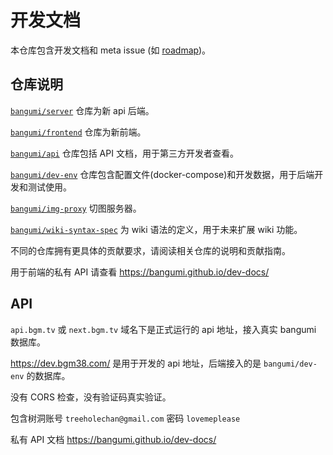 # 开发文档

本仓库包含开发文档和 meta issue (如 [roadmap](https://github.com/bangumi/dev-docs/issues/1))。

## 仓库说明

[`bangumi/server`](https://github.com/bangumi/server) 仓库为新 api 后端。

[`bangumi/frontend`](https://github.com/bangumi/frontend) 仓库为新前端。

[`bangumi/api`](https://github.com/bangumi/api) 仓库包括 API 文档，用于第三方开发者查看。

[`bangumi/dev-env`](https://github.com/bangumi/dev-env) 仓库包含配置文件(docker-compose)和开发数据，用于后端开发和测试使用。

[`bangumi/img-proxy`](https://github.com/bangumi/img-proxy) 切图服务器。

[`bangumi/wiki-syntax-spec`](https://github.com/bangumi/wiki-syntax-spec) 为 wiki 语法的定义，用于未来扩展 wiki 功能。

不同的仓库拥有更具体的贡献要求，请阅读相关仓库的说明和贡献指南。

用于前端的私有 API 请查看 https://bangumi.github.io/dev-docs/

## API

`api.bgm.tv` 或 `next.bgm.tv` 域名下是正式运行的 api 地址，接入真实 bangumi 数据库。

https://dev.bgm38.com/ 是用于开发的 api 地址，后端接入的是 `bangumi/dev-env` 的数据库。

没有 CORS 检查，没有验证码真实验证。

包含树洞账号 `treeholechan@gmail.com` 密码 `lovemeplease`

私有 API 文档 https://bangumi.github.io/dev-docs/
